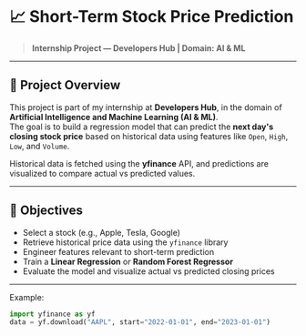# 📈 Short-Term Stock Price Prediction

> **Internship Project — Developers Hub | Domain: AI & ML**

---

## 📌 Project Overview

This project is part of my internship at **Developers Hub**, in the domain of **Artificial Intelligence and Machine Learning (AI & ML)**.  
The goal is to build a regression model that can predict the **next day's closing stock price** based on historical data using features like `Open`, `High`, `Low`, and `Volume`.

Historical data is fetched using the **yfinance** API, and predictions are visualized to compare actual vs predicted values.

---

## 🎯 Objectives

- Select a stock (e.g., Apple, Tesla, Google)
- Retrieve historical price data using the `yfinance` library
- Engineer features relevant to short-term prediction
- Train a **Linear Regression** or **Random Forest Regressor**
- Evaluate the model and visualize actual vs predicted closing prices

---

Example:
```python
import yfinance as yf
data = yf.download("AAPL", start="2022-01-01", end="2023-01-01")
